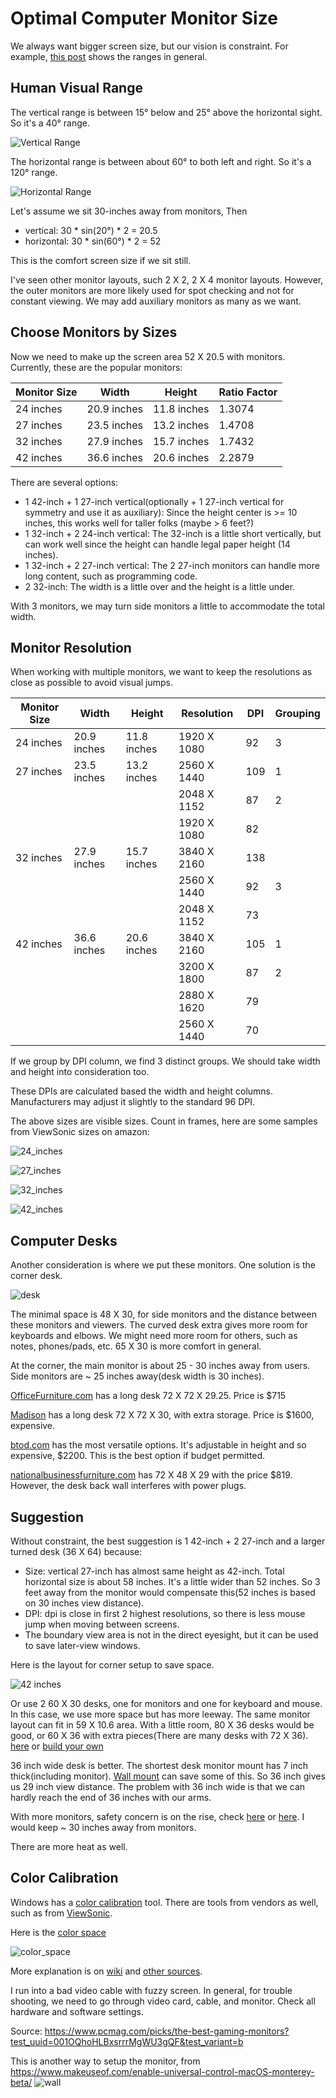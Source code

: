 # Optimal Computer Monitor Size

We always want bigger screen size, but our vision is constraint. For example, 
[this post](https://pietvanderzanden.weblog.tudelft.nl/2014/05/) shows the
ranges in general. 

## Human Visual Range

The vertical range is between 15° below and 25° above the horizontal sight. 
So it's a 40° range.

![Vertical Range](VerticalView.jpg)

The horizontal range is between about 60° to both left and right. So it's a
120° range.

![Horizontal Range](HorizontalView.jpg)

Let's assume we sit 30-inches away from monitors, Then
- vertical: 30 * sin(20°) * 2 = 20.5
- horizontal: 30 * sin(60°) * 2 = 52

This is the comfort screen size if we sit still. 

I've seen other monitor layouts, such 2 X 2, 2 X 4 monitor layouts. However,
the outer monitors are more likely used for spot checking and not for constant
viewing. We may add auxiliary monitors as many as we want.

## Choose Monitors by Sizes

Now we need to make up the screen area 52 X 20.5 with monitors. Currently, 
these are the popular monitors:

| Monitor Size | Width       | Height      | Ratio Factor | 
|--------------|-------------|-------------|--------------| 
| 24 inches    | 20.9 inches | 11.8 inches | 1.3074       |
| 27 inches    | 23.5 inches | 13.2 inches | 1.4708       |
| 32 inches    | 27.9 inches | 15.7 inches | 1.7432       |
| 42 inches    | 36.6 inches | 20.6 inches | 2.2879       |

There are several options:
- 1 42-inch + 1 27-inch vertical(optionally + 1 27-inch vertical for symmetry 
  and use it as auxiliary): Since the height center is >= 10 inches, this works
  well for taller folks (maybe > 6 feet?)
- 1 32-inch + 2 24-inch vertical: The 32-inch is a little short vertically, but
  can work well since the height can handle legal paper height (14 inches).
- 1 32-inch + 2 27-inch vertical: The 2 27-inch monitors can handle more long
  content, such as programming code.
- 2 32-inch: The width is a little over and the height is a little under.

With 3 monitors, we may turn side monitors a little to accommodate the total 
width.

## Monitor Resolution

When working with multiple monitors, we want to keep the resolutions as close
as possible to avoid visual jumps.

| Monitor Size | Width       | Height      | Resolution   | DPI | Grouping |
|--------------|-------------|-------------|--------------|-----|----------| 
| 24 inches    | 20.9 inches | 11.8 inches | 1920 X 1080  |  92 | 3        |
| 27 inches    | 23.5 inches | 13.2 inches | 2560 X 1440  | 109 | 1        |
|              |             |             | 2048 X 1152  |  87 | 2        |
|              |             |             | 1920 X 1080  |  82 |          |
| 32 inches    | 27.9 inches | 15.7 inches | 3840 X 2160  | 138 |          |
|              |             |             | 2560 X 1440  |  92 | 3        |
|              |             |             | 2048 X 1152  |  73 |          |
| 42 inches    | 36.6 inches | 20.6 inches | 3840 X 2160  | 105 | 1        |
|              |             |             | 3200 X 1800  |  87 | 2        |
|              |             |             | 2880 X 1620  |  79 |          |
|              |             |             | 2560 X 1440  |  70 |          |

If we group by DPI column, we find 3 distinct groups. We should take width
and height into consideration too.

These DPIs are calculated based the width and height columns. Manufacturers
may adjust it slightly to the standard 96 DPI.

The above sizes are visible sizes. Count in frames, here are some samples from
ViewSonic sizes on amazon:

![24_inches](24_inches.png)

![27_inches](27_inches.png)

![32_inches](32_inches.png)

![42_inches](42_inches.png)

## Computer Desks

Another consideration is where we put these monitors. One solution is the 
corner desk.

![desk](corner_desk.png)

The minimal space is 48 X 30, for side monitors
and the distance between these monitors and viewers. The curved desk extra gives 
more room for keyboards and elbows. We might need more room for others, such
as notes, phones/pads, etc. 65 X 30 is more comfort in general.

At the corner, the main monitor is about 25 - 30 inches away from users. Side
monitors are ~ 25 inches away(desk width is 30 inches).


[OfficeFurniture.com](https://www.officefurniture.com/8813030.aspx) has a long
desk 72 X 72 X 29.25. Price is $715

[Madison](https://www.madisonliquidators.com/new/modern-l-shaped-computer-desk-with-storage/2613/)
has a long desk 72 X 72 X 30, with extra storage. Price is $1600, expensive.

[btod.com](https://www.btod.com/RA-246060NHRT.php) has the most versatile
options. It's adjustable in height and so expensive, $2200. This is the best
option if budget permitted.

[nationalbusinessfurniture.com](https://www.nationalbusinessfurniture.com/desks/l-desks/carbon-j-desk-with-3-drawer-pedestal-and-right-return-58145)
has 72 X 48 X 29 with the price $819. However, the desk back wall interferes with power
plugs.

## Suggestion
Without constraint, the best suggestion is 1 42-inch + 2 27-inch and a larger turned desk (36 X 64)
because:
- Size: vertical 27-inch has almost same height as 42-inch. Total horizontal size is about 58 inches.
  It's a little wider than 52 inches. So 3 feet away from the monitor would compensate this(52 inches
  is based on 30 inches view distance).
- DPI: dpi is close in first 2 highest resolutions, so there is less mouse jump when moving between
  screens.
- The boundary view area is not in the direct eyesight, but it can be used to save later-view windows.  

Here is the layout for corner setup to save space.

![42 inches](corner.png)

Or use 2 60 X 30 desks, one for monitors and one for keyboard and mouse. In this case, we use more
space but has more leeway. The same monitor layout can fit in 59 X 10.6 area. With a little room,
80 X 36 desks would be good, or 60 X 36 with extra pieces(There are many desks with 72 X 36).
[here](https://www.marketswest.com/store/pc/L-Shape-Desk-72-quot-x84-quot-with-Glass-Front-Espresso-or-Urban-Walnut-p73303.htm)
or [build your own](https://www.popsci.com/build-custom-computer-desk/)

36 inch wide desk is better. The shortest desk monitor mount has 7 inch thick(including monitor).
[Wall mount](https://www.amazon.com/Adjustable-Tilting-Bracket-Plasma-10-26inch/dp/B00BD9JR6K/ref=sr_1_30?dchild=1&keywords=monitor+wall+mount&qid=1608871043&sr=8-30) 
can save some of this.
So 36 inch gives us 29 inch view distance. The problem with 36 inch wide is that we can hardly
reach the end of 36 inches with our arms.

With more monitors, safety concern is on the rise, check 
[here](https://emfacademy.com/computer-monitor-radiation-everything-you-need-to-know/)
or [here](https://smallbusiness.chron.com/safety-issues-radiation-computer-monitor-66298.html).
I would keep ~ 30 inches away from monitors.

There are more heat as well.

## Color Calibration

Windows has a [color calibration](https://www.cnet.com/how-to/how-to-calibrate-your-monitor/) 
tool. There are tools from vendors as well, such as from [ViewSonic](https://www.viewsonic.com/us/cs-xri1.html).

Here is the [color space](https://en.wikipedia.org/wiki/Wide-gamut_RGB_color_space)

![color_space](color_space.png)

More explanation is on [wiki](https://en.wikipedia.org/wiki/Gamut) and 
[other sources](https://www.color-management-guide.com/luminosity-contrast-hdr-gamut-uniformity-monitor.html).

I run into a bad video cable with fuzzy screen. In general, for trouble shooting, we need to go through
video card, cable, and monitor. Check all hardware and software settings.

Source: https://www.pcmag.com/picks/the-best-gaming-monitors?test_uuid=001OQhoHLBxsrrrMgWU3gQF&test_variant=b

This is another way to setup the monitor, from https://www.makeuseof.com/enable-universal-control-macOS-monterey-beta/
![wall](monitor_on_the_wall.jpeg)
